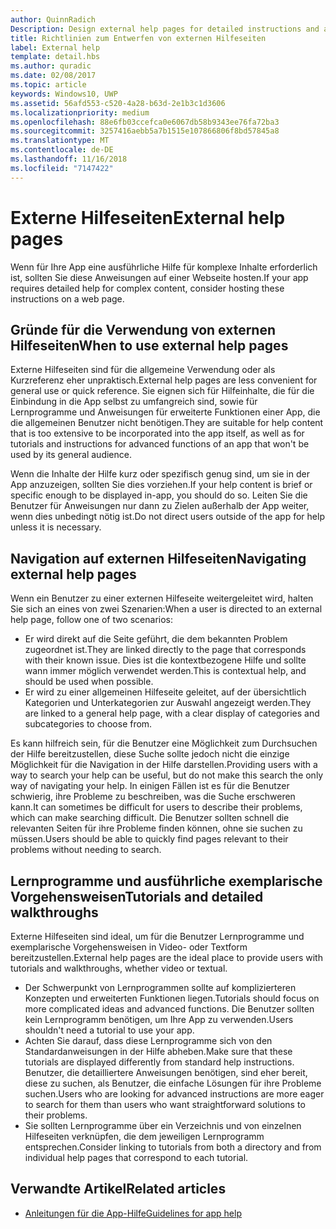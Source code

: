 ```yaml
---
author: QuinnRadich
Description: Design external help pages for detailed instructions and advice about your app.
title: Richtlinien zum Entwerfen von externen Hilfeseiten
label: External help
template: detail.hbs
ms.author: quradic
ms.date: 02/08/2017
ms.topic: article
keywords: Windows10, UWP
ms.assetid: 56afd553-c520-4a28-b63d-2e1b3c1d3606
ms.localizationpriority: medium
ms.openlocfilehash: 88e6fb03ccefca0e6067db58b9343ee76fa72ba3
ms.sourcegitcommit: 3257416aebb5a7b1515e107866806f8bd57845a8
ms.translationtype: MT
ms.contentlocale: de-DE
ms.lasthandoff: 11/16/2018
ms.locfileid: "7147422"
---
```

# <a name="external-help-pages"></a><span data-ttu-id="3326d-103">Externe Hilfeseiten</span><span class="sxs-lookup"><span data-stu-id="3326d-103">External help pages</span></span>



<span data-ttu-id="3326d-104">Wenn für Ihre App eine ausführliche Hilfe für komplexe Inhalte erforderlich ist, sollten Sie diese Anweisungen auf einer Webseite hosten.</span><span class="sxs-lookup"><span data-stu-id="3326d-104">If your app requires detailed help for complex content, consider hosting these instructions on a web page.</span></span>

## <a name="when-to-use-external-help-pages"></a><span data-ttu-id="3326d-105">Gründe für die Verwendung von externen Hilfeseiten</span><span class="sxs-lookup"><span data-stu-id="3326d-105">When to use external help pages</span></span>

<span data-ttu-id="3326d-106">Externe Hilfeseiten sind für die allgemeine Verwendung oder als Kurzreferenz eher unpraktisch.</span><span class="sxs-lookup"><span data-stu-id="3326d-106">External help pages are less convenient for general use or quick reference.</span></span> <span data-ttu-id="3326d-107">Sie eignen sich für Hilfeinhalte, die für die Einbindung in die App selbst zu umfangreich sind, sowie für Lernprogramme und Anweisungen für erweiterte Funktionen einer App, die die allgemeinen Benutzer nicht benötigen.</span><span class="sxs-lookup"><span data-stu-id="3326d-107">They are suitable for help content that is too extensive to be incorporated into the app itself, as well as for tutorials and instructions for advanced functions of an app that won't be used by its general audience.</span></span>

<span data-ttu-id="3326d-108">Wenn die Inhalte der Hilfe kurz oder spezifisch genug sind, um sie in der App anzuzeigen, sollten Sie dies vorziehen.</span><span class="sxs-lookup"><span data-stu-id="3326d-108">If your help content is brief or specific enough to be displayed in-app, you should do so.</span></span> <span data-ttu-id="3326d-109">Leiten Sie die Benutzer für Anweisungen nur dann zu Zielen außerhalb der App weiter, wenn dies unbedingt nötig ist.</span><span class="sxs-lookup"><span data-stu-id="3326d-109">Do not direct users outside of the app for help unless it is necessary.</span></span>

## <a name="navigating-external-help-pages"></a><span data-ttu-id="3326d-110">Navigation auf externen Hilfeseiten</span><span class="sxs-lookup"><span data-stu-id="3326d-110">Navigating external help pages</span></span>

<span data-ttu-id="3326d-111">Wenn ein Benutzer zu einer externen Hilfeseite weitergeleitet wird, halten Sie sich an eines von zwei Szenarien:</span><span class="sxs-lookup"><span data-stu-id="3326d-111">When a user is directed to an external help page, follow one of two scenarios:</span></span>
-   <span data-ttu-id="3326d-112">Er wird direkt auf die Seite geführt, die dem bekannten Problem zugeordnet ist.</span><span class="sxs-lookup"><span data-stu-id="3326d-112">They are linked directly to the page that corresponds with their known issue.</span></span> <span data-ttu-id="3326d-113">Dies ist die kontextbezogene Hilfe und sollte wann immer möglich verwendet werden.</span><span class="sxs-lookup"><span data-stu-id="3326d-113">This is contextual help, and should be used when possible.</span></span>
-   <span data-ttu-id="3326d-114">Er wird zu einer allgemeinen Hilfeseite geleitet, auf der übersichtlich Kategorien und Unterkategorien zur Auswahl angezeigt werden.</span><span class="sxs-lookup"><span data-stu-id="3326d-114">They are linked to a general help page, with a clear display of categories and subcategories to choose from.</span></span>

<span data-ttu-id="3326d-115">Es kann hilfreich sein, für die Benutzer eine Möglichkeit zum Durchsuchen der Hilfe bereitzustellen, diese Suche sollte jedoch nicht die einzige Möglichkeit für die Navigation in der Hilfe darstellen.</span><span class="sxs-lookup"><span data-stu-id="3326d-115">Providing users with a way to search your help can be useful, but do not make this search the only way of navigating your help.</span></span> <span data-ttu-id="3326d-116">In einigen Fällen ist es für die Benutzer schwierig, ihre Probleme zu beschreiben, was die Suche erschweren kann.</span><span class="sxs-lookup"><span data-stu-id="3326d-116">It can sometimes be difficult for users to describe their problems, which can make searching difficult.</span></span> <span data-ttu-id="3326d-117">Die Benutzer sollten schnell die relevanten Seiten für ihre Probleme finden können, ohne sie suchen zu müssen.</span><span class="sxs-lookup"><span data-stu-id="3326d-117">Users should be able to quickly find pages relevant to their problems without needing to search.</span></span>

## <a name="tutorials-and-detailed-walkthroughs"></a><span data-ttu-id="3326d-118">Lernprogramme und ausführliche exemplarische Vorgehensweisen</span><span class="sxs-lookup"><span data-stu-id="3326d-118">Tutorials and detailed walkthroughs</span></span>

<span data-ttu-id="3326d-119">Externe Hilfeseiten sind ideal, um für die Benutzer Lernprogramme und exemplarische Vorgehensweisen in Video- oder Textform bereitzustellen.</span><span class="sxs-lookup"><span data-stu-id="3326d-119">External help pages are the ideal place to provide users with tutorials and walkthroughs, whether video or textual.</span></span>
-   <span data-ttu-id="3326d-120">Der Schwerpunkt von Lernprogrammen sollte auf komplizierteren Konzepten und erweiterten Funktionen liegen.</span><span class="sxs-lookup"><span data-stu-id="3326d-120">Tutorials should focus on more complicated ideas and advanced functions.</span></span> <span data-ttu-id="3326d-121">Die Benutzer sollten kein Lernprogramm benötigen, um Ihre App zu verwenden.</span><span class="sxs-lookup"><span data-stu-id="3326d-121">Users shouldn't need a tutorial to use your app.</span></span>
-   <span data-ttu-id="3326d-122">Achten Sie darauf, dass diese Lernprogramme sich von den Standardanweisungen in der Hilfe abheben.</span><span class="sxs-lookup"><span data-stu-id="3326d-122">Make sure that these tutorials are displayed differently from standard help instructions.</span></span> <span data-ttu-id="3326d-123">Benutzer, die detailliertere Anweisungen benötigen, sind eher bereit, diese zu suchen, als Benutzer, die einfache Lösungen für ihre Probleme suchen.</span><span class="sxs-lookup"><span data-stu-id="3326d-123">Users who are looking for advanced instructions are more eager to search for them than users who want straightforward solutions to their problems.</span></span>
-   <span data-ttu-id="3326d-124">Sie sollten Lernprogramme über ein Verzeichnis und von einzelnen Hilfeseiten verknüpfen, die dem jeweiligen Lernprogramm entsprechen.</span><span class="sxs-lookup"><span data-stu-id="3326d-124">Consider linking to tutorials from both a directory and from individual help pages that correspond to each tutorial.</span></span>

## <a name="related-articles"></a><span data-ttu-id="3326d-125">Verwandte Artikel</span><span class="sxs-lookup"><span data-stu-id="3326d-125">Related articles</span></span>

* [<span data-ttu-id="3326d-126">Anleitungen für die App-Hilfe</span><span class="sxs-lookup"><span data-stu-id="3326d-126">Guidelines for app help</span></span>](guidelines-for-app-help.md)
